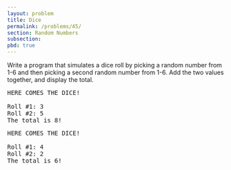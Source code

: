 ```yaml
---
layout: problem
title: Dice
permalink: /problems/45/
section: Random Numbers
subsection:
pbd: true
---
```

Write a program that simulates a dice roll by picking a random number from 1-6 and then picking a second random number from 1-6. Add the two values together, and display the total.

<pre class="terminal">
HERE COMES THE DICE!

Roll #1: 3
Roll #2: 5
The total is 8!
</pre>
 
<pre class="terminal">
HERE COMES THE DICE!

Roll #1: 4
Roll #2: 2
The total is 6!
</pre>